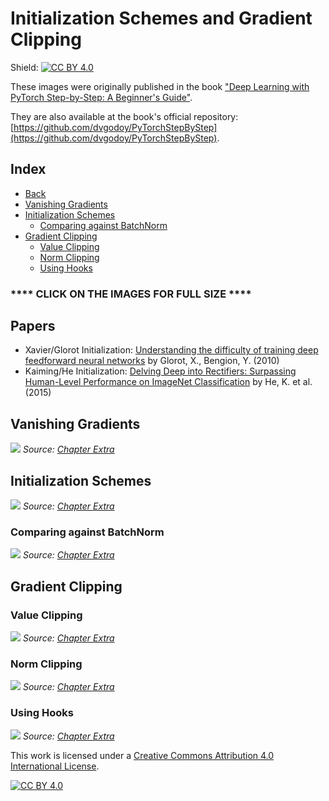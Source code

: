 # Initialization Schemes and Gradient Clipping

Shield: [![CC BY 4.0][cc-by-shield]][cc-by]

These images were originally published in the book ["Deep Learning with PyTorch Step-by-Step: A Beginner's Guide"](https://leanpub.com/pytorch).

They are also available at the book's official repository: [https://github.com/dvgodoy/PyTorchStepByStep](https://github.com/dvgodoy/PyTorchStepByStep).

## Index

- [Back](https://github.com/dvgodoy/dl-visuals)
- [Vanishing Gradients](#vanishing-gradients)
- [Initialization Schemes](#initialization-schemes)
    - [Comparing against BatchNorm](#comparing-against-batchnorm)
- [Gradient Clipping](#gradient-clipping)
    - [Value Clipping](#value-clipping)
    - [Norm Clipping](#norm-clipping)
    - [Using Hooks](#using-hooks)

### **** CLICK ON THE IMAGES FOR FULL SIZE ****

## Papers

- Xavier/Glorot Initialization: [Understanding the difficulty of training deep feedforward neural networks](http://proceedings.mlr.press/v9/glorot10a.html) by Glorot, X., Bengion, Y. (2010)
- Kaiming/He Initialization: [Delving Deep into Rectifiers: Surpassing Human-Level Performance on ImageNet Classification](https://arxiv.org/abs/1502.01852) by He, K. et al. (2015)

## Vanishing Gradients

![](https://raw.githubusercontent.com/dvgodoy/dl-visuals/main/Initializations%20and%20Clipping/vanishing_violins.png)
*Source: [Chapter Extra](https://github.com/dvgodoy/PyTorchStepByStep/blob/master/ChapterExtra.ipynb)*

## Initialization Schemes

![](https://raw.githubusercontent.com/dvgodoy/dl-visuals/main/Initializations%20and%20Clipping/activations_init.png)
*Source: [Chapter Extra](https://github.com/dvgodoy/PyTorchStepByStep/blob/master/ChapterExtra.ipynb)*

### Comparing against BatchNorm

![](https://raw.githubusercontent.com/dvgodoy/dl-visuals/main/Initializations%20and%20Clipping/init_vs_bn.png)
*Source: [Chapter Extra](https://github.com/dvgodoy/PyTorchStepByStep/blob/master/ChapterExtra.ipynb)*

## Gradient Clipping

### Value Clipping

![](https://raw.githubusercontent.com/dvgodoy/dl-visuals/main/Initializations%20and%20Clipping/clip_value.png)
*Source: [Chapter Extra](https://github.com/dvgodoy/PyTorchStepByStep/blob/master/ChapterExtra.ipynb)*

### Norm Clipping

![](https://raw.githubusercontent.com/dvgodoy/dl-visuals/main/Initializations%20and%20Clipping/clip_norm.png)
*Source: [Chapter Extra](https://github.com/dvgodoy/PyTorchStepByStep/blob/master/ChapterExtra.ipynb)*

### Using Hooks

![](https://raw.githubusercontent.com/dvgodoy/dl-visuals/main/Initializations%20and%20Clipping/gradients_clip_vs_hook.png)
*Source: [Chapter Extra](https://github.com/dvgodoy/PyTorchStepByStep/blob/master/ChapterExtra.ipynb)*

This work is licensed under a
[Creative Commons Attribution 4.0 International License][cc-by].

[![CC BY 4.0][cc-by-image]][cc-by]

[cc-by]: http://creativecommons.org/licenses/by/4.0/
[cc-by-image]: https://i.creativecommons.org/l/by/4.0/88x31.png
[cc-by-shield]: https://img.shields.io/badge/License-CC%20BY%204.0-lightgrey.svg
